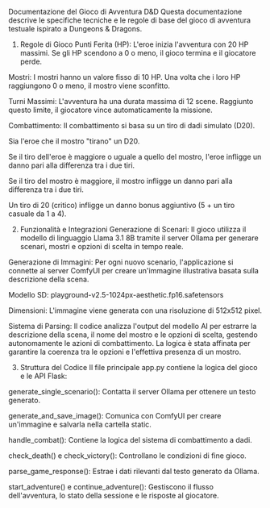 Documentazione del Gioco di Avventura D&D
Questa documentazione descrive le specifiche tecniche e le regole di base del gioco di avventura testuale ispirato a Dungeons & Dragons.

1. Regole di Gioco
Punti Ferita (HP): L'eroe inizia l'avventura con 20 HP massimi. Se gli HP scendono a 0 o meno, il gioco termina e il giocatore perde.

Mostri: I mostri hanno un valore fisso di 10 HP. Una volta che i loro HP raggiungono 0 o meno, il mostro viene sconfitto.

Turni Massimi: L'avventura ha una durata massima di 12 scene. Raggiunto questo limite, il giocatore vince automaticamente la missione.

Combattimento: Il combattimento si basa su un tiro di dadi simulato (D20).

Sia l'eroe che il mostro "tirano" un D20.

Se il tiro dell'eroe è maggiore o uguale a quello del mostro, l'eroe infligge un danno pari alla differenza tra i due tiri.

Se il tiro del mostro è maggiore, il mostro infligge un danno pari alla differenza tra i due tiri.

Un tiro di 20 (critico) infligge un danno bonus aggiuntivo (5 + un tiro casuale da 1 a 4).

2. Funzionalità e Integrazioni
Generazione di Scenari: Il gioco utilizza il modello di linguaggio Llama 3.1 8B tramite il server Ollama per generare scenari, mostri e opzioni di scelta in tempo reale.

Generazione di Immagini: Per ogni nuovo scenario, l'applicazione si connette al server ComfyUI per creare un'immagine illustrativa basata sulla descrizione della scena.

Modello SD: playground-v2.5-1024px-aesthetic.fp16.safetensors

Dimensioni: L'immagine viene generata con una risoluzione di 512x512 pixel.

Sistema di Parsing: Il codice analizza l'output del modello AI per estrarre la descrizione della scena, il nome del mostro e le opzioni di scelta, gestendo autonomamente le azioni di combattimento. La logica è stata affinata per garantire la coerenza tra le opzioni e l'effettiva presenza di un mostro.

3. Struttura del Codice
Il file principale app.py contiene la logica del gioco e le API Flask:

generate_single_scenario(): Contatta il server Ollama per ottenere un testo generato.

generate_and_save_image(): Comunica con ComfyUI per creare un'immagine e salvarla nella cartella static.

handle_combat(): Contiene la logica del sistema di combattimento a dadi.

check_death() e check_victory(): Controllano le condizioni di fine gioco.

parse_game_response(): Estrae i dati rilevanti dal testo generato da Ollama.

start_adventure() e continue_adventure(): Gestiscono il flusso dell'avventura, lo stato della sessione e le risposte al giocatore.